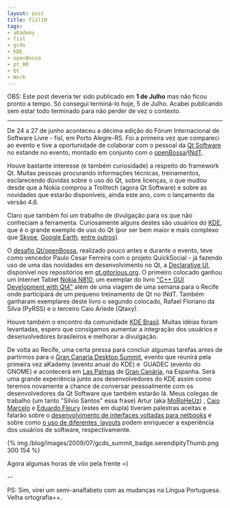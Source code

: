 ```yaml
---
layout: post
title: fisl10
tags:
- aKademy
- fisl
- gcds
- KDE
- openBossa
- pt_BR
- Qt
- Work
---
```

OBS: Este post deveria ter sido publicado em **1 de Julho** mas não ficou pronto a tempo. Só consegui terminá-lo hoje, 5 de Julho. Acabei publicando sem estar todo terminado para não perder de vez o contexto.

----

De 24 a 27 de junho aconteceu a décima edição do Fórum Internacional de Software Livre - fisl, em Porto Alegre-RS. Foi a primeira vez que compareci ao evento e tive a oportunidade de colaborar com o pessoal da [Qt Software](http://www.qtsoftware.com) no estande no evento, montado em conjunto com o [openBossa](http://www.openbossa.org)/[INdT](http://www.indt.org.br).

Houve bastante interesse (e também curiosidade) a respeito do framework Qt. Muitas pessoas procurando informações técnicas, treinamentos, esclarecendo dúvidas sobre o uso do Qt, sobre licenças, o que mudou desde que a Nokia comprou a Trolltech (agora Qt Software) e sobre as novidades que estarão disponíveis, ainda este ano, com o lançamento da versão 4.6.

Claro que também foi um trabalho de divulgação para os que não conheciam a ferramenta. Curiosamente alguns destes são usuários do [KDE](http://www.kde.org), que é o grande exemplo de uso do Qt (por ser bem maior e mais complexo que [Skype](http://www.skype.com), [Google Earth](http://earth.google.com/), [entre outros](http://www.qtsoftware.com/qt-in-use)).

O [desafio Qt/openBossa](http://www.openbossa.org/fisl), realizado pouco antes e durante o evento, teve como vencedor Paulo Cesar Ferreira com o projeto QuickSocial - já fazendo uso de uma das novidades em desenvolvimento no Qt, a [Declarative UI](http://labs.trolltech.com/blogs/author/qtdeclarative/), disponível nos repositórios em [qt.gitorious.org](http://qt.gitorious.org). O primeiro colocado ganhou um Internet Tablet [Nokia N810](http://en.wikipedia.org/wiki/Nokia_N810), um exemplar do livro ["C++ GUI Development with Qt4"](http://www.amazon.com/Programming-Prentice-Source-Software-Development/dp/0132354160) além de uma viagem de uma semana para o Recife onde participará de um pequeno treinamento de Qt no INdT. Também ganharam exemplares deste livro o segundo colocado, Rafael Floriano da Silva (PyRSS) e o terceiro Caio Ariede (Qtaxy).

Houve também o encontro da comunidade [KDE Brasil](http://br.kde.org). Muitas idéias foram levantadas, espero que consigamos aumentar a integração dos usuários e desenvolvedores brasileiros e melhorar a divulgação.

De volta ao Recife, uma certa pressa para concluir algumas tarefas antes de partirmos para o [Gran Canaria Desktop Summit](http://www.grancanariadesktopsummit.org/), evento que reunirá pela primeira vez aKademy (evento anual do KDE) e  GUADEC (evento do GNOME) e acontecerá em [Las Palmas](http://pt.wikipedia.org/wiki/Las_Palmas) de [Gran Canária](http://pt.wikipedia.org/wiki/Gran_Can%C3%A1ria), na Espanha. Será uma grande experiência junto aos desenvolvedores do KDE assim como teremos novamente a chance de conversar pessoalmente com os desenvolvedores da Qt Software que também estarão lá. Meus colegas de trabalho (um tanto "Silvio Santos" essa frase) Artur (aka [MoRpHeUz](http://blog.morpheuz.cc)) , [Caio Marcelo](http://cmarcelo.wordpress.com) e [Eduardo Fleury](http://blog.eduardofleury.com) (estes em dupla) tiveram palestras aceitas e falarão sobre o [desenvolvimento de interfaces voltadas para netbooks](http://www.grancanariadesktopsummit.org/node/119) e sobre como [o uso de diferentes  layouts](http://www.grancanariadesktopsummit.org/node/136) podem enriquecer a experiência dos usuários de software, respectivamente.

{% img /blog/images/2009/07/gcds_summit_badge.serendipityThumb.png 300 154 %}

Agora algumas horas de vôo pela frente =)

--

PS: Sim, virei um semi-analfabeto com as mudanças na Língua Portuguesa. Velha ortografia++.